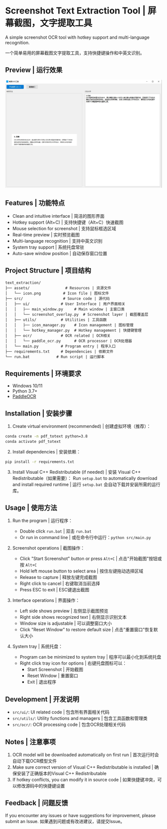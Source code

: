 # Screenshot Text Extraction Tool | 屏幕截图，文字提取工具

A simple screenshot OCR tool with hotkey support and multi-language recognition.

一个简单易用的屏幕截图文字提取工具，支持快捷键操作和中英文识别。

## Preview | 运行效果

![Screenshot](docs/screenshot.png)

## Features | 功能特点

- Clean and intuitive interface | 简洁的图形界面
- Hotkey support (Alt+C) | 支持快捷键（Alt+C）快速截图
- Mouse selection for screenshot | 支持鼠标框选区域
- Real-time preview | 实时预览截图
- Multi-language recognition | 支持中英文识别
- System tray support | 系统托盘常驻
- Auto-save window position | 自动保存窗口位置

## Project Structure | 项目结构

```
text_extraction/
├── assets/                # Resources | 资源文件
│   └── icon.png          # Icon file | 图标文件
├── src/                  # Source code | 源代码
│   ├── ui/              # User Interface | 用户界面相关
│   │   ├── main_window.py     # Main window | 主窗口类
│   │   └── screenshot_overlay.py  # Screenshot layer | 截图覆盖层
│   ├── utils/           # Utilities | 工具函数
│   │   ├── icon_manager.py    # Icon management | 图标管理
│   │   └── hotkey_manager.py  # Hotkey management | 快捷键管理
│   ├── ocr/             # OCR related | OCR相关
│   │   └── paddle_ocr.py      # OCR processor | OCR处理器
│   └── main.py          # Program entry | 程序入口
├── requirements.txt     # Dependencies | 依赖文件
└── run.bat            # Run script | 运行脚本
```

## Requirements | 环境要求

- Windows 10/11
- Python 3.7+
- [PaddleOCR](https://github.com/PaddlePaddle/PaddleOCR)

## Installation | 安装步骤

1. Create virtual environment (recommended) | 创建虚拟环境（推荐）：
```bash
conda create -n pdf_totext python=3.8
conda activate pdf_totext
```

2. Install dependencies | 安装依赖：
```bash
pip install -r requirements.txt
```

3. Install Visual C++ Redistributable (if needed) | 安装 Visual C++ Redistributable（如果需要）：
Run `setup.bat` to automatically download and install required runtime | 运行 `setup.bat` 会自动下载并安装所需的运行库。

## Usage | 使用方法

1. Run the program | 运行程序：
   - Double click `run.bat` | 双击 `run.bat`
   - Or run in command line | 或在命令行中运行：`python src/main.py`

2. Screenshot operations | 截图操作：
   - Click "Start Screenshot" button or press `Alt+C` | 点击"开始截图"按钮或按 `Alt+C`
   - Hold left mouse button to select area | 按住左键拖动选择区域
   - Release to capture | 释放左键完成截图
   - Right click to cancel | 右键取消当前选择
   - Press ESC to exit | ESC键退出截图

3. Interface operations | 界面操作：
   - Left side shows preview | 左侧显示截图预览
   - Right side shows recognized text | 右侧显示识别文本
   - Window size is adjustable | 可以调整窗口大小
   - Click "Reset Window" to restore default size | 点击"重置窗口"恢复默认大小

4. System tray | 系统托盘：
   - Program can be minimized to system tray | 程序可以最小化到系统托盘
   - Right click tray icon for options | 右键托盘图标可以：
     - Start Screenshot | 开始截图
     - Reset Window | 重置窗口
     - Exit | 退出程序

## Development | 开发说明

- `src/ui/`: UI related code | 包含所有界面相关代码
- `src/utils/`: Utility functions and managers | 包含工具函数和管理类
- `src/ocr/`: OCR processing code | 包含OCR处理相关代码

## Notes | 注意事项

1. OCR model will be downloaded automatically on first run | 首次运行时会自动下载OCR模型文件
2. Make sure correct version of Visual C++ Redistributable is installed | 确保安装了正确版本的Visual C++ Redistributable
3. If hotkey conflicts, you can modify it in source code | 如果快捷键冲突，可以修改源码中的快捷键设置

## Feedback | 问题反馈

If you encounter any issues or have suggestions for improvement, please submit an Issue.
如果遇到问题或有改进建议，请提交Issue。 